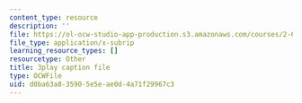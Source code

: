 ```yaml
---
content_type: resource
description: ''
file: https://ol-ocw-studio-app-production.s3.amazonaws.com/courses/2-627-fundamentals-of-photovoltaics-fall-2013/d0ba63a835905e5eae0d4a71f29967c3_uLbqhIp3ahc.vtt
file_type: application/x-subrip
learning_resource_types: []
resourcetype: Other
title: 3play caption file
type: OCWFile
uid: d0ba63a8-3590-5e5e-ae0d-4a71f29967c3
---
```

